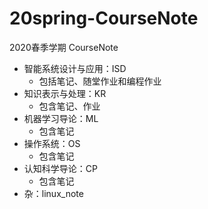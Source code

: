 # 20spring-CourseNote
2020春季学期 CourseNote

+ 智能系统设计与应用：ISD
  + 包括笔记、随堂作业和编程作业
+ 知识表示与处理：KR
  + 包含笔记、作业
+ 机器学习导论：ML
  + 包含笔记
+ 操作系统：OS
  + 包含笔记
+ 认知科学导论：CP
  + 包含笔记
+ 杂：linux_note